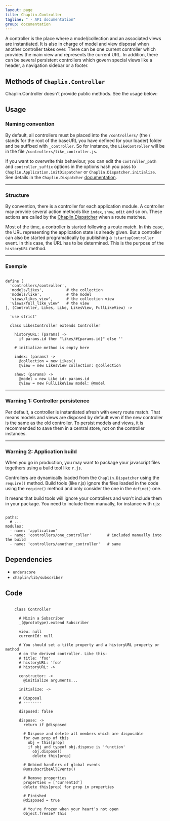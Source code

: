```yaml
---
layout: page
title: Chaplin.Controller
tagline: " - API documentation"
group: documentation
---
```


A controller is the place where a model/collection and an associated views are instantiated. It is also in charge of model and view disposal when another controller takes over. There can be one current controller which provides the main view and represents the current URL. In addition, there can be several persistent controllers which govern special views like a header, a navigation sidebar or a footer.



## Methods of `Chaplin.Controller`

Chaplin.Controller doesn't provide public methods. See the usage below:



## Usage

### Naming convention

By default, all controllers must be placed into the `/controllers/` (the / stands for the root of the baseURL you have defined for your loader) folder and be suffixed with `_controller`. So for instance, the `LikeController` will be in the file `/controllers/like_controller.js`.

If you want to overwrite this behaviour, you can edit the `controller_path` and `controller_suffix` options in the options hash you pass to `Chaplin.Application.initDispatcher` or `Chaplin.Dispatcher.initialize`. See details in the `Chaplin.Dispatcher` [documentation](/docs/dispatcher.html#initialize).

-------------------

### Structure

By convention, there is a controller for each application module. A controller may provide several action methods like `index`, `show`, `edit` and so on. These actions are called by the [Chaplin.Dispatcher](/docs/dispatcher.html) when a route matches.

Most of the time, a controller is started following a route match. In this case, the URL representing the application state is already given. But a controller can also be started programatically by publishing a `!startupController` event. In this case, the URL has to be determined. This is the purpose of the `historyURL` method.

-------------------

### Exemple

<pre><code class="coffeescript">
define [
  'controllers/controller',
  'models/likes',          # the collection
  'models/like',           # the model
  'views/likes_view',      # the collection view
  'views/full_like_view'   # the view
], (Controller, Likes, Like, LikesView, FullLikeView) ->

  'use strict'

  class LikesController extends Controller

    historyURL: (params) ->
      if params.id then "likes/#{params.id}" else ''

    # initialize method is empty here

    index: (params) ->
      @collection = new Likes()
      @view = new LikesView collection: @collection

    show: (params) ->
      @model = new Like id: params.id
      @view = new FullLikeView model: @model
</code></pre>

-------------------

### Warning 1: Controller persistence

Per default, a controller is instantiated afresh with every route match. That means models and views are disposed by default even if the new controller is the same as the old controller. To persist models and views, it is recommended to save them in a central store, not on the controller instances.

-------------------

### Warning 2: Application build

When you go in production, you may want to package your javascript files togethers using a build tool like `r.js`.

Controllers are dynamically loaded from the `Chaplin.Dispatcher` using the `require()` method. Build tools (like r.js) ignore the files loaded in the code using the `require()` method and only consider the one in the `define()` one.

It means that build tools will ignore your controllers and won't include them in your package. You need to include them manually, for instance with r.js:

<pre><code class="yaml">
paths:
  # ...
modules:
  - name: 'application'
  - name: 'controllers/one_controller'       # included manually into the build
  - name: 'controllers/another_controller'   # same
</code></pre>


## Dependencies
- `underscore`
- `chaplin/lib/subscriber`



## Code
<pre><code class="coffeescript">
    class Controller

      # Mixin a Subscriber
      _(@prototype).extend Subscriber

      view: null
      currentId: null

      # You should set a title property and a historyURL property or method
      # on the derived controller. Like this:
      # title: 'foo'
      # historyURL: 'foo'
      # historyURL: ->

      constructor: ->
        @initialize arguments...

      initialize: ->

      # Disposal
      # --------

      disposed: false

      dispose: ->
        return if @disposed

        # Dispose and delete all members which are disposable
        for own prop of this
          obj = this[prop]
          if obj and typeof obj.dispose is 'function'
            obj.dispose()
            delete this[prop]

        # Unbind handlers of global events
        @unsubscribeAllEvents()

        # Remove properties
        properties = ['currentId']
        delete this[prop] for prop in properties

        # Finished
        @disposed = true

        # You're frozen when your heart’s not open
        Object.freeze? this
</code></pre>
